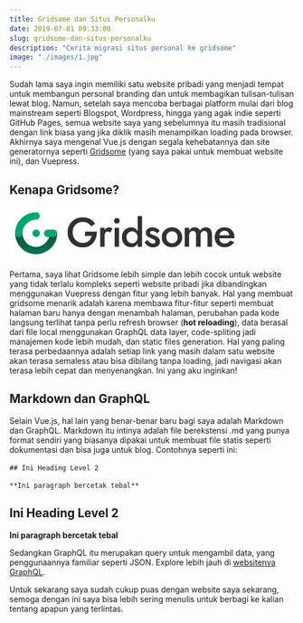 ```yaml
---
title: Gridsome dan Situs Personalku
date: 2019-07-01 09:33:00
slug: gridsome-dan-situs-personalku
description: "Cerita migrasi situs personal ke gridsome"
image: "./images/1.jpg"
---
```


Sudah lama saya ingin memiliki satu website pribadi yang menjadi tempat untuk membangun personal branding dan untuk membagikan tulisan-tulisan lewat blog. Namun, setelah saya mencoba berbagai platform mulai dari blog mainstream seperti Blogspot, Wordpress, hingga yang agak indie seperti GitHub Pages, semua website saya yang sebelumnya itu masih tradisional dengan link biasa yang jika diklik masih menampilkan loading pada browser. Akhirnya saya mengenal Vue.js dengan segala kehebatannya dan site generatornya seperti [Gridsome](https://gridsome.org) (yang saya pakai untuk membuat website ini), dan Vuepress.

## Kenapa Gridsome?

![logo gridsome](./images/gridsome.png)

Pertama, saya lihat Gridsome lebih simple dan lebih cocok untuk website yang tidak terlalu kompleks seperti website pribadi jika dibandingkan menggunakan Vuepress dengan fitur yang lebih banyak. Hal yang membuat gridsome menarik adalah karena membawa fitur-fitur seperti membuat halaman baru hanya dengan menambah halaman, perubahan pada kode langsung terlihat tanpa perlu refresh browser (**hot reloading**), data berasal dari file local menggunakan GraphQL data layer, code-spliting jadi manajemen kode lebih mudah, dan static files generation. Hal yang paling terasa perbedaannya adalah setiap link yang masih dalam satu website akan terasa semaless atau bisa dibilang tanpa loading, jadi navigasi akan terasa lebih cepat dan menyenangkan. Ini yang aku inginkan!

## Markdown dan GraphQL
Selain Vue.js, hal lain yang benar-benar baru bagi saya adalah Markdown dan GraphQL. Markdown itu intinya adalah file berekstensi .md yang punya format sendiri yang biasanya dipakai untuk membuat file statis seperti dokumentasi dan bisa juga untuk blog. Contohnya seperti ini:


`## Ini Heading Level 2`

`**Ini paragraph bercetak tebal**`

## Ini Heading Level 2
**Ini paragraph bercetak tebal**

Sedangkan GraphQL itu merupakan query untuk mengambil data, yang penggunaannya familiar seperti JSON. Explore lebih jauh di [websitenya GraphQL](https://graphql.org).

Untuk sekarang saya sudah cukup puas dengan website saya sekarang, semoga dengan ini saya bisa lebih sering menulis untuk berbagi ke kalian tentang apapun yang terlintas.
